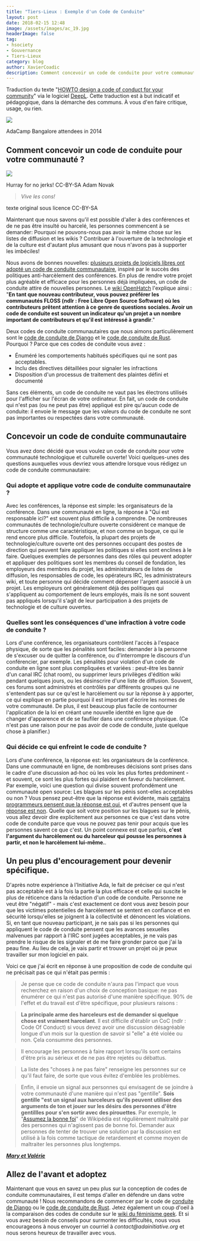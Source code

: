 ```yaml
---
title: "Tiers-Lieux : Exemple d'un Code de Conduite"
layout: post
date: 2018-02-15 12:48
image: /assets/images/ac_19.jpg
headerImage: false
tag:
- hsociety
- Gouvernance
- Tiers-Lieux
category: blog
author: XavierCoadic
description: Comment concevoir un code de conduite pour votre communauté ?
---
```


Traduction du texte "[HOWTO design a code of conduct for your community](https://adainitiative.org/2014/02/18/howto-design-a-code-of-conduct-for-your-community/)" via le logiciel [DeepL](https://www.deepl.com). Cette traduction est à but indicatif et pédagogique, dans la démarche des communs. À vous d'en faire critique, usage, ou rien. 

![](/assets/images/ac_19.jpg) 
<figcaption class="caption">AdaCamp Bangalore attendees in 2014</figcaption>

## Comment concevoir un code de conduite pour votre communauté ?

![](/assets/images/adacampdc_lb.jpeg)

<figcaption class="caption">Hurray for no jerks! CC-BY-SA Adam Novak</figcaption>

> _Vive les cons!_


<span class="evidence">texte original sous licence CC-BY-SA</span>

Maintenant que nous savons qu'il est possible d'aller à des conférences et de ne pas être insulté ou harcelé, les personnes commencent à se demander: Pourquoi ne pouvons-nous pas avoir la même chose sur les listes de diffusion et les wikis ? Contribuer à l'ouverture de la technologie et de la culture est d'autant plus amusant que nous n'avons pas à supporter les imbéciles!

Nous avons de bonnes nouvelles: [plusieurs projets de logiciels libres ont adopté un code de conduite communautaire](http://geekfeminism.wikia.com/wiki/Code_of_conduct), inspiré par le succès des politiques anti-harcèlement des conférences. En plus de rendre votre projet plus agréable et efficace pour les personnes déjà impliquées, un code de conduite attire de nouvelles personnes. Le [wiki OpenHatch](http://wiki.openhatch.org/Project_codes_of_conduct) l'explique ainsi : "**En tant que nouveau contributeur, vous pouvez préférer les communautés FLOSS (ndlr : Free Libre Open Source Software) où les contributeurs prêtent attention à ce genre de questions sociales. Avoir un code de conduite est souvent un indicateur qu'un projet a un nombre important de contributeurs et qu'il est intéressé à grandir**."

Deux codes de conduite communautaires que nous aimons particulièrement sont le [code de conduite de Django](https://www.djangoproject.com/conduct/) et le [code de conduite de Rust](https://github.com/rust-lang/rust). Pourquoi                            ? Parce que ces codes de conduite vous avez :

+ Énuméré les comportements habitués spécifiques qui ne sont pas acceptables.
+ Inclu des directives détaillées pour signaler les infractions
+ Disposition d'un processus de traitement des plaintes défini et documenté

Sans ces éléments, un code de conduite ne vaut pas les électrons utilisés pour l'afficher sur l'écran de votre ordinateur. En fait, un code de conduite qui n'est pas (ou ne peut pas être) appliqué est pire qu'aucun code de conduite: il envoie le message que les valeurs du code de conduite ne sont pas importantes ou respectées dans votre communauté.

## Concevoir un code de conduite communautaire

Vous avez donc décidé que vous voulez un code de conduite pour votre communauté technologique et culturelle ouverte! Voici quelques-unes des questions auxquelles vous devriez vous attendre lorsque vous rédigez un code de conduite communautaire:

### Qui adopte et applique votre code de conduite communautaire ?
Avec les conférences, la réponse est simple: les organisateurs de la conférence. Dans une communauté en ligne, la réponse à "Qui est responsable ici?" est souvent plus difficile à comprendre. De nombreuses communautés de technologie/culture ouverte considèrent ce manque de structure comme une caractéristique, et non comme un bogue, ce qui le rend encore plus difficile. Toutefois, la plupart des projets de technologie/culture ouverte ont des personnes occupant des postes de direction qui peuvent faire appliquer les politiques si elles sont enclines à le faire. Quelques exemples de personnes dans des rôles qui peuvent adopter et appliquer des politiques sont les membres du conseil de fondation, les employeurs des membres du projet, les administrateurs de listes de diffusion, les responsables de code, les opérateurs IRC, les administrateurs wiki, et toute personne qui décide comment dépenser l'argent associé à un projet. Les employeurs ont généralement déjà des politiques qui s'appliquent au comportement de leurs employés, mais ils ne sont souvent pas appliqués lorsqu'il s'agit de leur participation à des projets de technologie et de culture ouvertes.

### Quelles sont les conséquences d'une infraction à votre code de conduite ?
Lors d'une conférence, les organisateurs contrôlent l'accès à l'espace physique, de sorte que les pénalités sont faciles: demander à la personne de s'excuser ou de quitter la conférence, ou d'interrompre le discours d'un conférencier, par exemple. Les pénalités pour violation d'un code de conduite en ligne sont plus compliquées et variées : peut-être les bannir d'un canal IRC (chat room), ou supprimer leurs privilèges d'édition wiki pendant quelques jours, ou les désinscrire d'une liste de diffusion. Souvent, ces forums sont administrés et contrôlés par différents groupes qui ne s'entendent pas sur ce qu'est le harcèlement ou sur la réponse à y apporter, ce qui explique en partie pourquoi il est important d'écrire les normes de votre communauté. De plus, il est beaucoup plus facile de contourner l'application de la loi en créant une nouvelle identité en ligne que de changer d'apparence et de se faufiler dans une conférence physique. (Ce n'est pas une raison pour ne pas avoir de code de conduite, juste quelque chose à planifier.)

### Qui décide ce qui enfreint le code de conduite ? 
Lors d'une conférence, la réponse est: les organisateurs de la conférence. Dans une communauté en ligne, de nombreuses décisions sont prises dans le cadre d'une discussion ad-hoc où les voix les plus fortes prédominent - et souvent, ce sont les plus fortes qui plaident en faveur du harcèlement. Par exemple, voici une question qui divise souvent profondément une communauté open source: Les blagues sur les pénis sont-elles acceptables ou non ? Vous pensez peut-être que la réponse est évidente, mais [certains programmeurs pensent que la réponse est oui](https://news.ycombinator.com/item?id=5398681), et d'autres pensent que la [réponse est non](http://geekfeminism.wikia.com/wiki/PyCon_2013_forking_and_dongles_incident). Quelle que soit votre position sur les blagues sur le pénis, vous allez devoir dire explicitement aux personnes ce que c'est dans votre code de conduite parce que vous ne pouvez pas tenir pour acquis que les personnes savent ce que c'est. Un point connexe est que parfois, **c'est l'argument du harcèlement ou du harceleur qui pousse les personnes à partir, et non le harcèlement lui-même.**.

## Un peu plus d'encouragement pour devenir spécifique.

D'après notre expérience à l'Initiative Ada, le fait de préciser ce qui n'est pas acceptable est à la fois la partie la plus efficace et celle qui suscite le plus de réticence dans la rédaction d'un code de conduite. Personne ne veut être "négatif" - mais c'est exactement ce dont vous avez besoin pour que les victimes potentielles de harcèlement se sentent en confiance et en sécurité lorsqu'elles se joignent à la collectivité et dénoncent les violations. Si, en tant que nouveau participant, je ne sais pas si les personnes qui appliquent le code de conduite pensent que les avances sexuelles malvenues par rapport à l'IRC sont jugées acceptables, je ne vais pas prendre le risque de les signaler et de me faire gronder parce que j'ai la peau fine. Au lieu de cela, je vais partir et trouver un projet où je peux travailler sur mon logiciel en paix.

Voici ce que j'ai écrit en réponse à une proposition de code de conduite qui ne précisait pas ce qui n'était pas permis :

> Je pense que ce code de conduite n'aura pas l'impact que vous recherchez en raison d'un choix de conception basique: ne pas énumérer ce qui n'est pas autorisé d'une manière spécifique. 90% de l'effet et du travail est d'être spécifique, pour plusieurs raisons :

> **La principale arme des harceleurs est de demander si quelque chose est vraiment harcelant**. Il est difficile d'établir un CoC (ndlr : Code Of Conduct) si vous devez avoir une discussion désagréable longue d'un mois sur la question de savoir si "elle" a été violée ou non. Çela consumme des personnes.

> Il encourage les personnes à faire rapport lorsqu'ils sont certains d'être pris au sérieux et de ne pas être rejetés ou débattus.

> La liste des "choses à ne pas faire" renseigne les personnes sur ce qu'il faut faire, de sorte que vous évitez d'emblée les problèmes.

> Enfin, il envoie un signal aux personnes qui envisagent de se joindre à votre communauté d'une manière qui n'est pas "gentille". **Sois gentille "est un signal aux harceleurs qu'ils peuvent utiliser des arguments de ton et jouer sur les désirs des personnes d'être gentillles pour s'en sortir avec des pirouettes**. Par exemple, le "[Assumez la bonne foi](https://en.wikipedia.org/wiki/Wikipedia:Assume_good_faith)" de Wikipédia est régulièrement maltraité par des personnes qui n'agissent pas de bonne foi. Demander aux personnes de tenter de trouver une solution par la discussion est utilisé à la fois comme tactique de retardement et comme moyen de maltraiter les personnes plus longtemps.

_**[Mary et Valérie](https://adainitiative.org/2014/02/18/howto-design-a-code-of-conduct-for-your-community/)**_

## Allez de l'avant et adoptez

Maintenant que vous en savez un peu plus sur la conception de codes de conduite communautaires, il est temps d'aller en défendre un dans votre communauté ! Nous recommandons de commencer par le code de [conduite de Django](https://www.djangoproject.com/conduct/) ou le [code de conduite de Rust](https://github.com/rust-lang/rust). Jetez également un coup d'oeil à la comparaison des codes de conduite sur le [wiki du féminisme geek](http://geekfeminism.wikia.com/wiki/Code_of_conduct). Et si vous avez besoin de conseils pour surmonter les difficultés, nous vous encourageons à nous envoyer un courriel à _contact@adainitiative.org_ et nous serons heureux de travailler avec vous.


